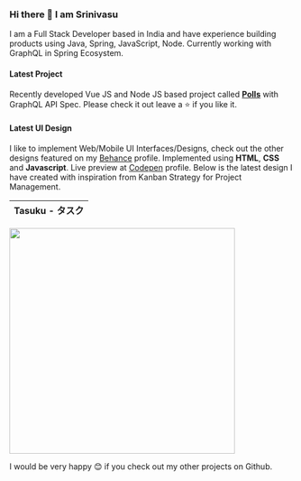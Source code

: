 ### Hi there 👋 I am Srinivasu
I am a Full Stack Developer based in India and have experience building products using Java, Spring, JavaScript, Node. Currently working with GraphQL in Spring Ecosystem.

#### Latest Project
Recently developed Vue JS and Node JS based project called **[Polls](https://app-polls.netlify.app/)** with GraphQL API Spec. Please check it out leave a ⭐ if you like it.

#### Latest UI Design
I like to implement Web/Mobile UI Interfaces/Designs, check out the other designs featured on my [Behance](https://www.behance.net/srinivasu) profile. Implemented using **HTML**, **CSS** and **Javascript**. Live preview at [Codepen](https://codepen.io/skadoodle619) profile. Below is the latest design I have created with inspiration from Kanban Strategy for Project Management.

Tasuku - タスク |
:-------------: |
<img src="https://i.imgur.com/bieSdTL.png" height="400" />

I would be very happy 😊 if you check out my other projects on Github.
